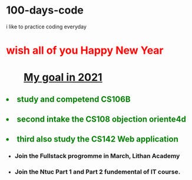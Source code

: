 # 100-days-code
i like to practice coding everyday
<!doctype>
<html>
<head>
<title> Danny's 2021 page </title>
</head>
<body>
	<h1 style="color:red;" >wish all of you Happy New Year</h1>
</body>
<h1><ul><u> My goal in 2021</ul></h1></u>

<h2><li style="color:green;"> study and competend CS106B </li></h2>
<h2><li style="color:green;">second intake the CS108 objection oriente4d </li></h2>
<h2><li style="color:green;" >third also study the CS142 Web application </li></h2>

</ul>

<ul>
<h3><li> Join the Fullstack progromme in March, Lithan Academy</li></h3>
<h3><li> Join the Ntuc Part 1 and Part 2 fundemental of IT course. </li></h3>

</html>
